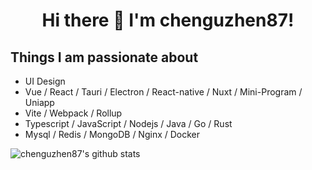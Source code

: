 
### <h1 align="center">Hi there 👋 I'm chenguzhen87! </h1>

## Things I am passionate about
- UI Design
- Vue / React / Tauri / Electron / React-native / Nuxt / Mini-Program / Uniapp
- Vite / Webpack / Rollup
- Typescript / JavaScript / Nodejs / Java / Go / Rust
- Mysql / Redis / MongoDB / Nginx / Docker

![chenguzhen87's github stats](https://github-readme-stats.vercel.app/api?username=chenguzhen87&show_icons=true&count_private=true)
